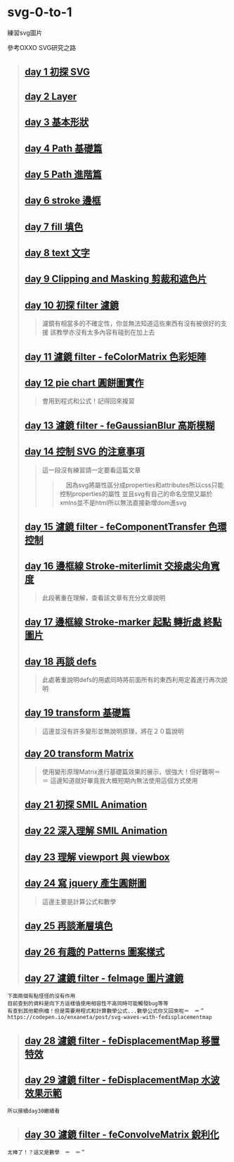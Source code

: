 # svg-0-to-1
練習svg圖片


參考OXXO SVG研究之路

>## [day 1 初探 SVG](https://www.oxxostudio.tw/articles/201406/svg-01-intro.html)
>## [day 2 Layer](https://www.oxxostudio.tw/articles/201406/svg-02-layer.html)
>## [day 3 基本形狀](https://www.oxxostudio.tw/articles/201406/svg-03-basic-shapes.html)
>## [day 4 Path 基礎篇](https://www.oxxostudio.tw/articles/201406/svg-04-path-1.html)
>## [day 5 Path 進階篇](https://www.oxxostudio.tw/articles/201406/svg-05-path-2.html)
>## [day 6 stroke 邊框](https://www.oxxostudio.tw/articles/201406/svg-06-stroke.html)
>## [day 7 fill 填色](https://www.oxxostudio.tw/articles/201406/svg-07-fill.html)
>## [day 8 text 文字](https://www.oxxostudio.tw/articles/201406/svg-08-text.html)
>## [day 9 Clipping and Masking 剪裁和遮色片](https://www.oxxostudio.tw/articles/201406/svg-09-clipping-masking.html)
>## [day 10 初探 filter 濾鏡](https://www.oxxostudio.tw/articles/201406/svg-10-filter-1.html)
>> 濾鏡有相當多的不確定性，你並無法知道這些東西有沒有被很好的支援
>> 該教學亦沒有太多內容有碰到在加上去
>## [day 11 濾鏡 filter - feColorMatrix 色彩矩陣](https://www.oxxostudio.tw/articles/201406/svg-11-filter-feColorMatrix.html)
>## [day 12 pie chart 圓餅圖實作](https://www.oxxostudio.tw/articles/201406/svg-12-pie-chart.html)
>> 會用到程式和公式！記得回來複習
>## [day 13 濾鏡 filter - feGaussianBlur 高斯模糊](https://www.oxxostudio.tw/articles/201406/svg-13-filter-feGaussianBlur.html)
>## [day 14 控制 SVG 的注意事項](https://www.oxxostudio.tw/articles/201406/svg-14-control-SVG.html)
>> 這一段沒有練習請一定要看這篇文章
>>>　因為svg將屬性區分成properties和attributes所以css只能控制properties的屬性
>>> 並且svg有自己的命名空間又屬於xmlns並不是html所以無法直接新增dom進svg
>## [day 15 濾鏡 filter - feComponentTransfer 色環控制](https://www.oxxostudio.tw/articles/201407/svg-15-filter-feComponentTransfer.html)
>## [day 16 邊框線 Stroke-miterlimit 交接處尖角寬度](https://www.oxxostudio.tw/articles/201409/svg-16-storke-miterlimit.html)
>> 此段著重在理解，查看該文章有充分文章說明
>## [day 17 邊框線 Stroke-marker 起點 轉折處 終點圖片](https://www.oxxostudio.tw/articles/201409/svg-17-storke-marker.html)
>## [day 18 再談 defs](https://www.oxxostudio.tw/articles/201409/svg-18-defs.html)
>> 此處著重說明defs的用處同時將前面所有的東西利用定義進行再次說明
>## [day 19 transform 基礎篇](https://www.oxxostudio.tw/articles/201409/svg-19-transform.html)
>> 這邊並沒有許多變形並無說明原理，將在２０篇說明
>## [day 20 transform Matrix](https://www.oxxostudio.tw/articles/201409/svg-20-transform-matrix.html)
>> 使用變形原理Matrix進行基礎篇效果的展示，很強大！但好難啊＝　＝
>> 這邊知道就好畢竟我大概短期內無法使用這個方式使用
>## [day 21 初探 SMIL Animation](https://www.oxxostudio.tw/articles/201409/svg-21-smil-animation.html)
>## [day 22 深入理解 SMIL Animation](https://www.oxxostudio.tw/articles/201409/svg-22-smil-animation-2.html)
>## [day 23 理解 viewport 與 viewbox](https://www.oxxostudio.tw/articles/201409/svg-23-viewpoint-viewBox.html)
>## [day 24 寫 jquery 產生圓餅圖](https://www.oxxostudio.tw/articles/201409/svg-24-jquery-pie-chart.html)
>> 這邊主要是計算公式和數學
>## [day 25 再談漸層填色](https://www.oxxostudio.tw/articles/201409/svg-25-gradients-patterns.html)
>## [day 26 有趣的 Patterns 圖案樣式](https://www.oxxostudio.tw/articles/201409/svg-26-patterns.html)
>## [day 27 濾鏡 filter - feImage 圖片濾鏡](https://www.oxxostudio.tw/articles/201410/svg-27-filter-feImage.html)

    下面兩個有點怪怪的沒有作用
    目前查到的資料是向下方這樣值使用相容性不高同時可能觸發bug等等
    有查到其他範例檔！但是需要用程式和計算數學公式...數學公式你又回來啦＝　＝＂
    https://codepen.io/enxaneta/post/svg-waves-with-fedisplacementmap
>## [day 28 濾鏡 filter - feDisplacementMap 移置特效](https://www.oxxostudio.tw/articles/201410/svg-28-filter-feDisplacementMap.html)
>## [day 29 濾鏡 filter - feDisplacementMap 水波效果示範](https://www.oxxostudio.tw/articles/201410/svg-28-filter-feDisplacementMap.html)
    所以接續day30繼續看
>## [day 30 濾鏡 filter - feConvolveMatrix 銳利化](https://www.oxxostudio.tw/articles/201410/svg-28-filter-feDisplacementMap.html)
    太棒了！？這又是數學　＝　＝＂

<!-- 
  水波效果用
  http://fian.my.id/Waves/
 -->